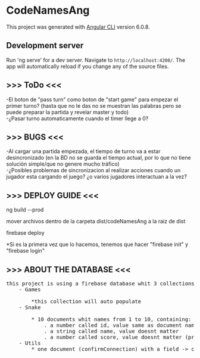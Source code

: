 # CodeNamesAng

This project was generated with [Angular CLI](https://github.com/angular/angular-cli) version 6.0.8.

## Development server

Run 'ng serve' for a dev server. Navigate to `http://localhost:4200/`. The app will automatically reload if you change any of the source files.

## >>> ToDo <<<
-El boton de "pass turn" como boton de "start game" para empezar el primer turno? (hasta que no le das no se muestran las palabras pero se puede preparar la partida y revelar master y todo)  
-¿Pasar turno automaticamente cuando el timer llege a 0?

## >>> BUGS <<<
-Al cargar una partida empezada, el tiempo de turno va a estar desincronizado (en la BD no se guarda el tiempo actual, por lo que no tiene solución simple/que no genere mucho tráfico)  
-¿Posibles problemas de sincronizacion al realizar acciones cuando un jugador esta cargando el juego? ¿o varios jugadores interactuan a la vez?


## >>> DEPLOY GUIDE <<<

ng build --prod

mover archivos dentro de la carpeta dist/codeNamesAng a la raiz de dist

firebase deploy

*Si es la primera vez que lo hacemos, tenemos que hacer "firebase init" y "firebase login"

## >>> ABOUT THE DATABASE <<<
<pre>
this project is using a firebase database whit 3 collections  
	- Games<br />
		*this collection will auto populate  
	- Snake<br />
		* 10 documents whit names from 1 to 10, containing:  
			. a number called id, value same as document names  
			. a string called name, value doesnt matter  
			. a number called score, value doesnt matter (preferably low numbers)  
	- Utils  
		* one document (confirmConnection) with a field -> conf: "conf"  
</pre>